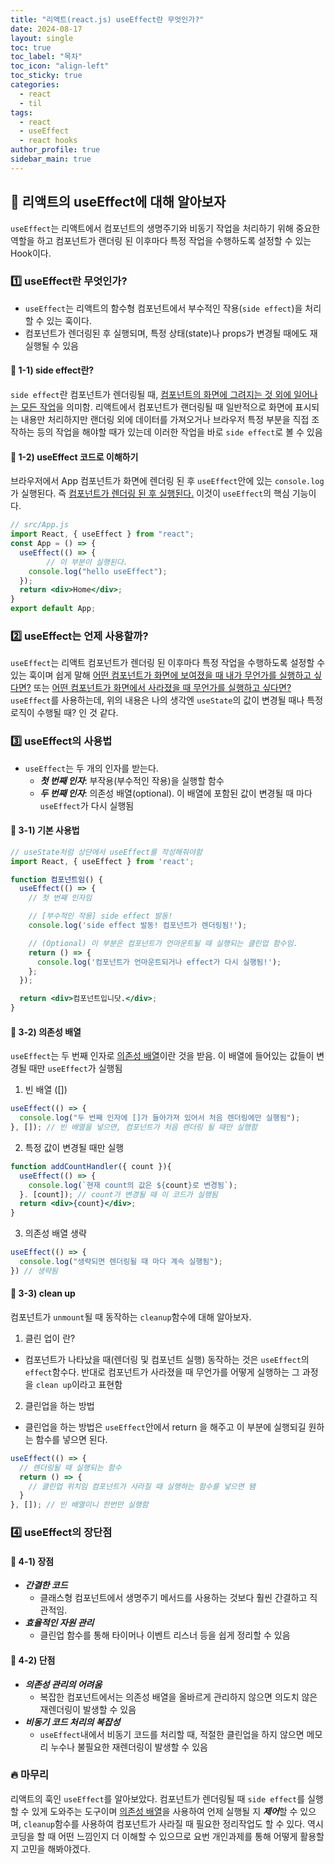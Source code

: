 ```yaml
---
title: "리액트(react.js) useEffect란 무엇인가?"
date: 2024-08-17
layout: single
toc: true
toc_label: "목차"
toc_icon: "align-left"
toc_sticky: true
categories:
  - react
  - til
tags:
  - react
  - useEffect
  - react hooks
author_profile: true
sidebar_main: true
---
```



## :ledger: 리액트의 useEffect에 대해 알아보자
`useEffect`는 리액트에서 컴포넌트의 생명주기와 비동기 작업을 처리하기 위해 중요한 역할을 하고 컴포넌트가 랜더링 된 이후마다 특정 작업을 수행하도록 설정할 수 있는 Hook이다.

### :one: useEffect란 무엇인가?
- `useEffect`는 리액트의 함수형 컴포넌트에서 부수적인 작용(`side effect`)을 처리할 수 있는 훅이다.  
- 컴포넌트가 렌더링된 후 실행되며, 특정 상태(state)나 props가 변경될 때에도 재실행될 수 있음

#### :pushpin: 1-1) side effect란?
`side effect`란 컴포넌트가 렌더링될 때, <u>컴포넌트의 화면에 그려지는 것 외에 일어나는 모든 작업</u>을 의미함. 리액트에서 컴포넌트가 랜더링될 때 일반적으로 화면에 표시되는 내용만 처리하지만 랜더링 외에 데이터를 가져오거나 브라우저 특정 부분을 직접 조작하는 등의 작업을 해야할 때가 있는데 이러한 작업을 바로 `side effect`로 볼 수 있음

#### :pushpin: 1-2) useEffect 코드로 이해하기
브라우저에서 App 컴포넌트가 화면에 렌더링 된 후 `useEffect`안에 있는 `console.log`가 실행된다. 즉 <u>컴포넌트가 렌더링 된 후 실행된다.</u> 이것이 `useEffect`의 핵심 기능이다.
```jsx
// src/App.js
import React, { useEffect } from "react";
const App = () => {
  useEffect(() => {
		// 이 부분이 실행된다.
    console.log("hello useEffect");
  });
  return <div>Home</div>;
}
export default App;
```

### :two: useEffect는 언제 사용할까?
`useEffect`는 리액트 컴포넌트가 렌더링 된 이후마다 특정 작업을 수행하도록 설정할 수 있는 훅이며 쉽게 말해 <u>어떤 컴포넌트가 화면에 보여졌을 때 내가 무언가를 실행하고 싶다면?</u> 또는 <u>어떤 컴포넌트가 화면에서 사라졌을 때 무언가를 실행하고 싶다면?</u> `useEffect`를 사용하는데, 위의 내용은 나의 생각엔 `useState`의 값이 변경될 때나 특정 로직이 수행될 때? 인 것 같다.

### :three: useEffect의 사용법
- `useEffect`는 두 개의 인자를 받는다.
  - ***첫 번째 인자***: 부작용(부수적인 작용)을 실행할 함수
  - ***두 번째 인자***: 의존성 배열(optional). 이 배열에 포함된 값이 변경될 때 마다 `useEffect`가 다시 실행됨

#### :pushpin: 3-1) 기본 사용법
```jsx
// useState처럼 상단에서 useEffect를 작성해줘야함
import React, { useEffect } from 'react';

function 컴포넌트임() {
  useEffect(() => {
    // 첫 번째 인자임

    // [부수적인 작용] side effect 발동!
    console.log('side effect 발동! 컴포넌트가 렌더링됨!');

    // (Optional) 이 부분은 컴포넌트가 언마운트될 때 실행되는 클린업 함수임.
    return () => {
      console.log('컴포넌트가 언마운트되거나 effect가 다시 실행됨!');
    };
  });

  return <div>컴포넌트입니닷.</div>;
}
```

#### :pushpin: 3-2) 의존성 배열
`useEffect`는 두 번째 인자로 <u>의존성 배열</u>이란 것을 받음. 이 배열에 들어있는 값들이 변경될 때만 `useEffect`가 실행됨
1. 빈 배열 ([]) 
  ```jsx
  useEffect(() => {
    console.log("두 번째 인자에 []가 들아가져 있어서 처음 렌더링에만 실행됨");
  }, []); // 빈 배열을 넣으면, 컴포넌트가 처음 렌더링 될 때만 실행함
  ```
2. 특정 값이 변경될 때만 실행
  ```jsx
  function addCountHandler({ count }){
    useEffect(() => {
      console.log(`현재 count의 값은 ${count}로 변경됨`);
    }. [count]); // count가 변경될 때 이 코드가 실행됨
    return <div>{count}</div>;
  }
  ```
3. 의존성 배열 생략
  ```jsx
  useEffect(() => {
    console.log("생략되면 렌더링될 때 마다 계속 실행됨");
  }) // 생략됨
  ```

#### :pushpin: 3-3) clean up
컴포넌트가 `unmount`될 때 동작하는 `cleanup`함수에 대해 알아보자. 

1. 클린 업이 란?
  - 컴포넌트가 나타났을 때(렌더링 및 컴포넌트 실행) 동작하는 것은 `useEffect`의 `effect`함수다. 반대로 컴포넌트가 사라졌을 때 무언가를 어떻게 실행하는 그 과정을 `clean up`이라고 표현함
2. 클린업을 하는 방법
  - 클린업을 하는 방법은 `useEffect`안에서 return 을 해주고 이 부분에 실행되길 원하는 함수를 넣으면 된다.
  ```jsx
  useEffect(() => {
    // 렌더링될 때 실행되는 함수
    return () => {
      // 클린업 위치임 컴포넌트가 사라질 때 실행하는 함수를 넣으면 됌
    }
  }, []); // 빈 배열이니 한번만 실행함
  ```


### :four: useEffect의 장단점
#### :pushpin: 4-1) 장점
- ***간결한 코드***
  - 클래스형 컴포넌트에서 생명주기 메서드를 사용하는 것보다 훨씬 간결하고 직관적임.
- ***효율적인 자원 관리***
  - 클린업 함수를 통해 타이머나 이벤트 리스너 등을 쉽게 정리할 수 있음

#### :pushpin: 4-2) 단점
- ***의존성 관리의 어려움***
  - 복잡한 컴포넌트에서는 의존성 배열을 올바르게 관리하지 않으면 의도치 않은 재렌더링이 발생할 수 있음
- ***비동기 코드 처리의 복잡성***
  - `useEffect`내에서 비동기 코드를 처리할 때, 적절한 클린업을 하지 않으면 메모리 누수나 불필요한 재렌더링이 발생할 수 있음

### :fire: 마무리
리액트의 훅인 `useEffect`를 알아보았다. 컴포넌트가 렌더링될 때 `side effect`를 실행할 수 있게 도와주는 도구이며 <u>의존성 배열</u>을 사용하여 언제 실행될 지 ***제어***할 수 있으며, `cleanup`함수를 사용하여 컴포넌트가 사라질 때 필요한 정리작업도 할 수 있다. 역시 코딩을 할 때 어떤 느낌인지 더 이해할 수 있으므로 요번 개인과제를 통해 어떻게 활용할 지 고민을 해봐야겠다.